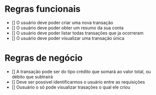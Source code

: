 # Regras funcionais

- [] O usuário deve poder criar uma nova transação
- [] O usuário deve poder obter um resumo da sua conta
- [] O usuário deve poder listar todas transações que ja ocorreram
- [] O usuário deve poder visualizar uma transação única

# Regras de negócio

- [] A transação pode ser do tipo crédito que somará ao valor total, ou débito que subtrairá
- [] Deve ser possivel identificarmos o usuário entre as requisições
- [] Ousuário o só pode visualizar trasações o qual ele criou


